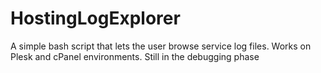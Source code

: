 # HostingLogExplorer
A simple bash script that lets the user browse service log files. Works on Plesk and cPanel environments.
Still in the debugging phase
